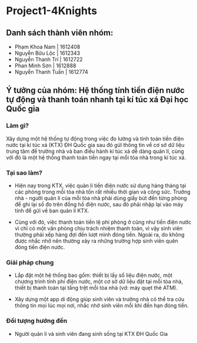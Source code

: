 # Project1-4Knights

## Danh sách thành viên nhóm:
   * Phạm Khoa Nam      | 1612408
   * Nguyễn Bữu Lộc     | 1612343
   * Nguyễn Thanh Trí   | 1612722
   * Phan Minh Sơn      | 1612888
   * Nguyễn Thanh Tuấn  | 1612774

## Ý tưởng của nhóm: Hệ thống tính tiền điện nước tự động và thanh toán nhanh tại kí túc xá Đại học Quốc gia

### Làm gì?
  Xây dựng một hệ thống tự động trong việc đo lường và tính toán tiền điện nước tại kí túc xá (KTX) ĐH Quốc gia
  sau đó gửi thông tin về cơ sở dữ liệu trung tâm để trưởng nhà và ban điều hành kí túc xá dễ dàng quản lí, cùng 
  với đó là một hệ thống thanh toán tiền ngay tại mỗi tòa nhà trong kí túc xá.

### Tại sao làm?
   * Hiện nay trong KTX, việc quản lí tiền điện nước sử dụng hàng tháng tại các phòng trong mỗi tòa nhà tốn rất nhiều
     thời gian và công sức. Trưởng nhà - người quản lí của mỗi tòa nhà phải dùng giấy bút đến từng phòng để ghi lại số
     đo trên đồng hồ điện nước, sau đó phải nhập lại vào máy tính để gửi về ban quản lí KTX.
     
   * Cùng với đó, việc thanh toán tiền lệ phí phòng ở cũng như tiền điện nước vì chỉ có một văn phòng chịu trách nhiệm
     thanh toán, vì vậy sinh viên thường phải xếp hàng đợi đến lượt mình đóng tiền. Ngoài ra, do không được nhắc nhở nên
     thường xảy ra những trường hợp sinh viên quên đóng tiền điện nước.
 
### Giải pháp chung
   * Lắp đặt một hệ thống bao gồm: thiết bị lấy số liệu điện nước, một chương trình tính phí điện nước, một cơ sở dữ liệu 
     đặt tại mỗi tòa nhà, thiết bị thanh toán tại tầng trệt mỗi tòa nhà (vd: máy quẹt thẻ ATM).
     
   * Xây dựng một app di động giúp sinh viên và trưởng nhà có thể tra cứu thông tin mọi lúc mọi nơi, nhắc nhở sinh viên mỗi
     khi đến hạn đóng tiền.
     
### Đối tượng hướng đến
   * Người quản lí và sinh viên đang sinh sống tại KTX ĐH Quốc Gia
   
